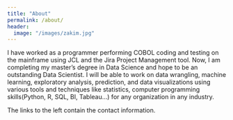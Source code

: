 ```yaml
---
title: "About"
permalink: /about/
header:
  image: "/images/zakim.jpg"
---
```


I have worked as a programmer performing COBOL coding and testing on the mainframe using JCL and the Jira Project Management tool. Now, I am completing my master’s degree in Data Science and hope to be an outstanding Data Scientist. I will be able to work on data wrangling, machine learning, exploratory analysis, prediction, and data visualizations using various tools and techniques like statistics, computer programming skills(Python, R, SQL, BI, Tableau...) for any organization in any industry.

The links to the left contain the contact information. 
